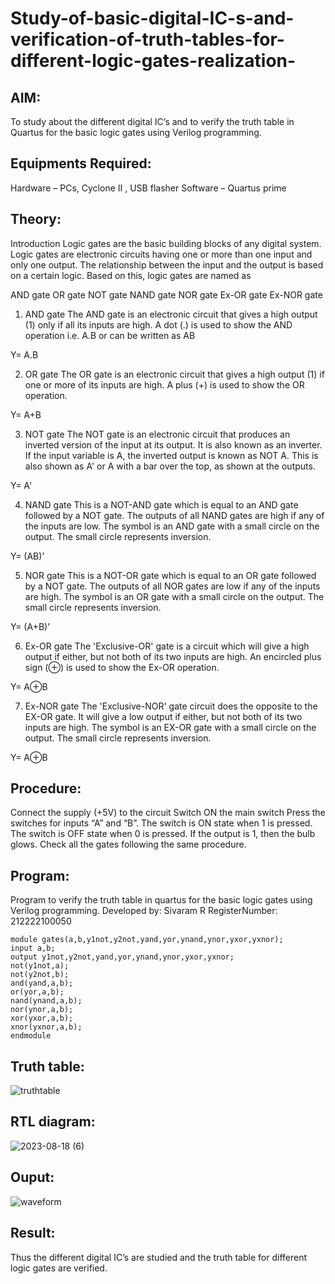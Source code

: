 # Study-of-basic-digital-IC-s-and-verification-of-truth-tables-for-different-logic-gates-realization-
## AIM:
To study about the different digital IC’s and to verify the truth table in Quartus for the basic logic gates using Verilog programming.

## Equipments Required:
Hardware – PCs, Cyclone II , USB flasher
Software – Quartus prime
## Theory:
Introduction
Logic gates are the basic building blocks of any digital system. Logic gates are electronic circuits having one or more than one input and only one output. The relationship between the input and the output is based on a certain logic. Based on this, logic gates are named as

AND gate
OR gate
NOT gate
NAND gate
NOR gate
Ex-OR gate
Ex-NOR gate
1) AND gate
The AND gate is an electronic circuit that gives a high output (1) only if all its inputs are high. A dot (.) is used to show the AND operation i.e. A.B or can be written as AB

Y= A.B

2) OR gate
The OR gate is an electronic circuit that gives a high output (1) if one or more of its inputs are high. A plus (+) is used to show the OR operation.

Y= A+B

3) NOT gate
The NOT gate is an electronic circuit that produces an inverted version of the input at its output. It is also known as an inverter. If the input variable is A, the inverted output is known as NOT A. This is also shown as A' or A with a bar over the top, as shown at the outputs.

Y= A'

4) NAND gate
This is a NOT-AND gate which is equal to an AND gate followed by a NOT gate. The outputs of all NAND gates are high if any of the inputs are low. The symbol is an AND gate with a small circle on the output. The small circle represents inversion.

Y= (AB)’

5) NOR gate
This is a NOT-OR gate which is equal to an OR gate followed by a NOT gate. The outputs of all NOR gates are low if any of the inputs are high. The symbol is an OR gate with a small circle on the output. The small circle represents inversion.

Y= (A+B)’

6) Ex-OR gate
The 'Exclusive-OR' gate is a circuit which will give a high output if either, but not both of its two inputs are high. An encircled plus sign (⊕) is used to show the Ex-OR operation.

Y= A⊕B

7) Ex-NOR gate
The 'Exclusive-NOR' gate circuit does the opposite to the EX-OR gate. It will give a low output if either, but not both of its two inputs are high. The symbol is an EX-OR gate with a small circle on the output. The small circle represents inversion.

Y= A⊕B

## Procedure:
Connect the supply (+5V) to the circuit
Switch ON the main switch
Press the switches for inputs “A” and “B”. The switch is ON state when 1 is pressed. The switch is OFF state when 0 is pressed.
If the output is 1, then the bulb glows.
Check all the gates following the same procedure.

## Program:
Program to verify the truth table in quartus for the basic logic gates using Verilog programming.
Developed by: Sivaram R
RegisterNumber:  212222100050
```
module gates(a,b,y1not,y2not,yand,yor,ynand,ynor,yxor,yxnor);
input a,b;
output y1not,y2not,yand,yor,ynand,ynor,yxor,yxnor;
not(y1not,a);
not(y2not,b);
and(yand,a,b);
or(yor,a,b);
nand(ynand,a,b);
nor(ynor,a,b);
xor(yxor,a,b);
xnor(yxnor,a,b);
endmodule
```
## Truth table:
![truthtable](https://github.com/sivaram-R/Study-of-basic-digital-IC-s-and-verification-of-truth-tables-for-different-logic-gates-realization-/assets/121165794/d613c279-9f2e-483c-b733-8582ed8b2a7b)
 
## RTL diagram:
![2023-08-18 (6)](https://github.com/sivaram-R/Study-of-basic-digital-IC-s-and-verification-of-truth-tables-for-different-logic-gates-realization-/assets/121165794/7836960f-92f8-4d10-a4fe-064c5e19ec46)

## Ouput:
![waveform](https://github.com/sivaram-R/Study-of-basic-digital-IC-s-and-verification-of-truth-tables-for-different-logic-gates-realization-/assets/121165794/c2c02b2d-9127-4184-b110-254daa2ab998)

## Result:
Thus the different digital IC’s are studied and the truth table for different logic gates are verified.
